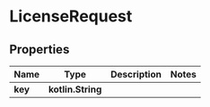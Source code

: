 
# LicenseRequest

## Properties
Name | Type | Description | Notes
------------ | ------------- | ------------- | -------------
**key** | **kotlin.String** |  | 



